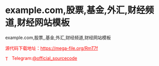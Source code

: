 # example.com,股票,基金,外汇,财经频道,财经网站模板

example.com,股票,,基金,外汇,财经频道,财经网站模板<br>


<p style="color: red;">源代码下载地址：<a href="https://mega-file.org/RmT7f" style="color: red;">https://mega-file.org/RmT7f</a></p><p style="color: red;"><img src="https://cdn-icons-png.flaticon.com/512/2111/2111646.png" alt="Telegram Icon" style="width: 16px; vertical-align: middle; margin-right: 5px;">Telegram:<a href="https://t.me/official_sourcecode" style="color: red;">@official_sourcecode</a></p>